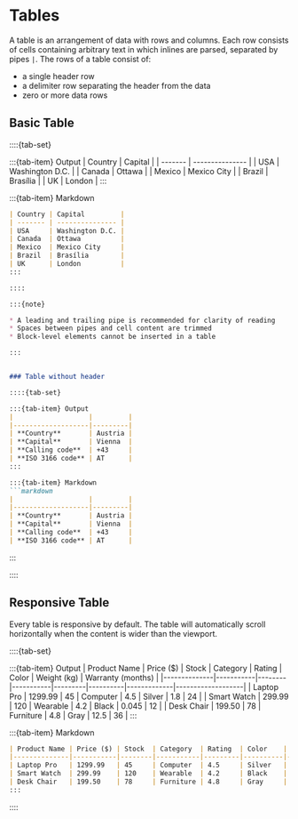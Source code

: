# Tables

A table is an arrangement of data with rows and columns. Each row consists of cells containing arbitrary text in which inlines are parsed, separated by pipes `|`. The rows of a table consist of:

* a single header row
* a delimiter row separating the header from the data
* zero or more data rows

## Basic Table

::::{tab-set}

:::{tab-item} Output
| Country | Capital         |
| ------- | --------------- |
| USA     | Washington D.C. |
| Canada  | Ottawa          |
| Mexico  | Mexico City     |
| Brazil  | Brasília        |
| UK      | London          |
:::

:::{tab-item} Markdown
```markdown
| Country | Capital         |
| ------- | --------------- |
| USA     | Washington D.C. |
| Canada  | Ottawa          |
| Mexico  | Mexico City     |
| Brazil  | Brasília        |
| UK      | London          |
:::

::::

:::{note}

* A leading and trailing pipe is recommended for clarity of reading
* Spaces between pipes and cell content are trimmed
* Block-level elements cannot be inserted in a table

:::


### Table without header

::::{tab-set}

:::{tab-item} Output
|                   |         |
|-------------------|---------|
| **Country**       | Austria |
| **Capital**       | Vienna  |
| **Calling code**  | +43     |
| **ISO 3166 code** | AT      |
:::

:::{tab-item} Markdown
```markdown
|                   |         |
|-------------------|---------|
| **Country**       | Austria |
| **Capital**       | Vienna  |
| **Calling code**  | +43     |
| **ISO 3166 code** | AT      |
```
:::

::::

## Responsive Table

Every table is responsive by default. The table will automatically scroll horizontally when the content is wider than the viewport.

::::{tab-set}

:::{tab-item} Output
| Product Name | Price ($) | Stock  | Category  | Rating  | Color    | Weight (kg) | Warranty (months) |
|--------------|-----------|--------|-----------|---------|----------|-------------|-------------------|
| Laptop Pro   | 1299.99   | 45     | Computer  | 4.5     | Silver   | 1.8         | 24                |
| Smart Watch  | 299.99    | 120    | Wearable  | 4.2     | Black    | 0.045       | 12                |
| Desk Chair   | 199.50    | 78     | Furniture | 4.8     | Gray     | 12.5        | 36                |
:::

:::{tab-item} Markdown
```markdown
| Product Name | Price ($) | Stock  | Category  | Rating  | Color    | Weight (kg) | Warranty (months) |
|--------------|-----------|--------|-----------|---------|----------|-------------|-------------------|
| Laptop Pro   | 1299.99   | 45     | Computer  | 4.5     | Silver   | 1.8         | 24                |
| Smart Watch  | 299.99    | 120    | Wearable  | 4.2     | Black    | 0.045       | 12                |
| Desk Chair   | 199.50    | 78     | Furniture | 4.8     | Gray     | 12.5        | 36                |
:::
```

::::
